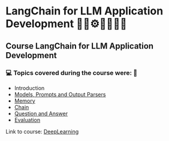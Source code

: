 # LangChain for LLM Application Development 🤖🎲⚙️🤯👨🏻‍💻
## Course LangChain for LLM Application Development
### 💻 Topics covered during the course were: 🚀

- Introduction
- [Models, Prompts and Output Parsers](https://github.com/romulovieira777/Langchain_for_LLM_Application_Development/tree/main/01_Models_Prompts_and_Output_Parsers)
- [Memory](https://github.com/romulovieira777/Langchain_for_LLM_Application_Development/tree/main/02_Memory)
- [Chain](https://github.com/romulovieira777/Langchain_for_LLM_Application_Development/tree/main/03_Chain)
- [Question and Answer](https://github.com/romulovieira777/Langchain_for_LLM_Application_Development/tree/main/04_Question_and_Answer)
- [Evaluation]()

Link to course: [DeepLearning](https://www.deeplearning.ai/short-courses/langchain-for-llm-application-development/)